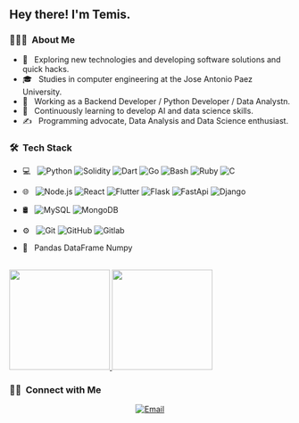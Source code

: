 <h2> Hey there! I'm Temis.</h2>

<h3> 👨🏻‍💻 &nbsp;About Me </h3>

- 🤔 &nbsp; Exploring new technologies and developing software solutions and quick hacks.
- 🎓 &nbsp; Studies in computer engineering at the Jose Antonio Paez University.
- 💼 &nbsp; Working as a Backend Developer / Python Developer / Data Analystn.
- 🌱 &nbsp; Continuously learning to develop AI and data science skills.
- ✍️ &nbsp; Programming advocate, Data Analysis and Data Science enthusiast.

<h3> 🛠 &nbsp;Tech Stack</h3>

- 💻 &nbsp;
  ![Python](https://img.shields.io/badge/-Python-333333?style=flat&logo=python)
  ![Solidity](https://img.shields.io/badge/-Solidity-333333?style=flat&logo=solidity)
  ![Dart](https://img.shields.io/badge/-Dart-333333?style=flat&logo=dart)
  ![Go](https://img.shields.io/badge/-Go-333333?style=flat&logo=go)
  ![Bash](https://img.shields.io/badge/-Bash-333333?style=flat&logo=bash)
  ![Ruby](https://img.shields.io/badge/-Ruby-333333?style=flat&logo=ruby)
  ![C](https://img.shields.io/badge/-C-333333?style=flat&logo=c)
  
- 🌐 &nbsp;
  ![Node.js](https://img.shields.io/badge/-Node.js-333333?style=flat&logo=node.js)
  ![React](https://img.shields.io/badge/-React-333333?style=flat&logo=react)
  ![Flutter](https://img.shields.io/badge/-Flutter-333333?style=flat&logo=flutter)
  ![Flask](https://img.shields.io/badge/-Flask-333333?style=flat&logo=flask)
  ![FastApi](https://img.shields.io/badge/-FastApi-333333?style=flat&logo=fastApi)
  ![Django](https://img.shields.io/badge/-Django-333333?style=flat&logo=django)
  
- 🛢 &nbsp;
  ![MySQL](https://img.shields.io/badge/-MySQL-333333?style=flat&logo=mysql)
  ![MongoDB](https://img.shields.io/badge/-MongoDB-333333?style=flat&logo=mongodb)
  
- ⚙️ &nbsp;
  ![Git](https://img.shields.io/badge/-Git-333333?style=flat&logo=git)
  ![GitHub](https://img.shields.io/badge/-GitHub-333333?style=flat&logo=github)
  ![Gitlab](https://img.shields.io/badge/-GitLab-333333?style=flat&logo=gitlab)
  
- 🔧 &nbsp;
  Pandas
  DataFrame
  Numpy

<br/>

<a href="https://github.com/simetb">
  <img height="180em" src="https://github-readme-stats.vercel.app/api?username=simetb&theme=buefy&show_icons=true" />
  <img height="180em" src="https://github-readme-stats.vercel.app/api/top-langs/?username=simetb&theme=buefy&layout=compact" />
</a>

<br/>

<h3> 🤝🏻 &nbsp;Connect with Me </h3>

<p align="center">
<!--
<a href="https://www.adityavsingh.com/"><img alt="Website" src="https://img.shields.io/badge/Website-www.adityavsingh.com-blue?style=flat-square&logo=google-chrome"></a>
<a href="https://www.linkedin.com/in/AVS1508/"><img alt="LinkedIn" src="https://img.shields.io/badge/LinkedIn-Aditya%20Vikram%20Singh-blue?style=flat-square&logo=linkedin"></a>
<a href="https://www.instagram.com/adityavs_/"><img alt="Instagram" src="https://img.shields.io/badge/Instagram-adityavs__-blue?style=flat-square&logo=instagram"></a>-->
<a href="mailto:temispita9000@gmail.com"><img alt="Email" src="https://img.shields.io/badge/Email-temispita9000@gmail.com-blue?style=flat-square&logo=gmail"></a>
</p>
